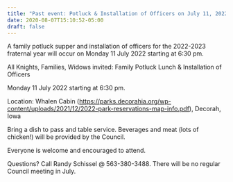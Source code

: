 ```yaml
---
title: "Past event: Potluck & Installation of Officers on July 11, 2022"
date: 2020-08-07T15:10:52-05:00
draft: false
---
```

A family potluck supper and installation of officers for the 2022-2023 fraternal year will occur on Monday 11 July 2022 starting at 6:30 pm.
<!--more-->

All Knights, Families, Widows invited:
Family Potluck Lunch & Installation of Officers

Monday 11 July 2022 starting at 6:30 pm.

Location:  Whalen Cabin (https://parks.decorahia.org/wp-content/uploads/2021/12/2022-park-reservations-map-info.pdf), Decorah, Iowa

Bring a dish to pass and table service.  Beverages and meat (lots of chicken!) will be provided by the Council.

Everyone is welcome and encouraged to attend.

Questions?  Call Randy Schissel @ 563-380-3488. There will be no regular Council meeting in July.
